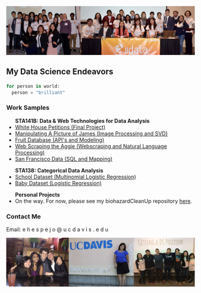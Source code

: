 <img src="images/iidata_banner.jpg">

## My Data Science Endeavors

```python
for person in world:
  person = "brilliant"
```

### Work Samples

<ul>
<b>STA141B: Data & Web Technologies for Data Analysis</b>
<li><a href="project141b" title="Final Project">White House Petitions (Final Project)</a></li>
<li><a href="assignments/141b_assignment2.html" title="Image Processing and SVD">Manipulating A Picture of James (Image Processing and SVD)</a></li>
<li><a href="assignments/141b_assignment4.html" title="Fruit Database">Fruit Database (API's and Modeling)</a></li>
<li><a href="assignments/141b_assignment5.html" title="Web Scraping the Aggie">Web Scraping the Aggie (Webscraping and Natural Language Processing)</a></li>
<li><a href="assignments/141b_assignment6.html" title="Exploring San Francisco Data">San Francisco Data (SQL and Mapping)</a></li>
</ul>

<ul>
<b>STA138: Categorical Data Analysis</b>
<li><a href="assignments/138_project3_1.html" title="Multinomial Logistic Regression">School Dataset (Multinomial Logistic Regression)</a></li>
<li><a href="assignments/138_project3_2.html" title="Logistic Regression">Baby Dataset (Logistic Regression)</a></li>
</ul>

<ul>
<b>Personal Projects</b>
<li>On the way. For now, please see my biohazardCleanUp repository <a href="https://github.com/palautatan/biohazardCleanUp">here</a>.</li>
</ul>


### Contact Me
Email: e h e s p e j o @ u c d a v i s . e d u

<img src="images/banner2.jpg">
